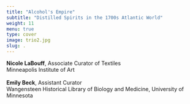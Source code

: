 ```yaml
---
title: "Alcohol's Empire"
subtitle: "Distilled Spirits in the 1700s Atlantic World"
weight: 11
menu: true
type: cover
image: trio2.jpg
slug: .
---
```


**Nicole LaBouff**, Associate Curator of Textiles
<br>
Minneapolis Institute of Art
<br>
<br>
**Emily Beck**, Assistant Curator
<br>
 Wangensteen Historical Library of Biology and Medicine, University of Minnesota
<br>
<br>
